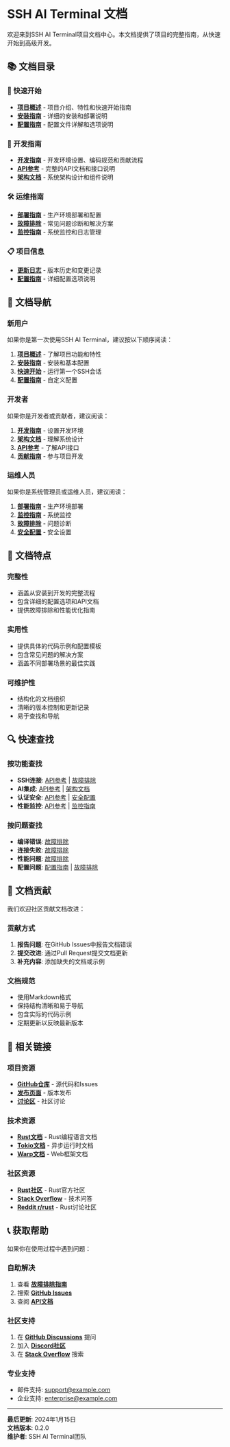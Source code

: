 # SSH AI Terminal 文档

欢迎来到SSH AI Terminal项目文档中心。本文档提供了项目的完整指南，从快速开始到高级开发。

## 📚 文档目录

### 🚀 快速开始
- **[项目概述](../README.md)** - 项目介绍、特性和快速开始指南
- **[安装指南](DEPLOYMENT.md#安装)** - 详细的安装和部署说明
- **[配置指南](config_guide.md)** - 配置文件详解和选项说明

### 🔧 开发指南
- **[开发指南](DEVELOPMENT.md)** - 开发环境设置、编码规范和贡献流程
- **[API参考](API_REFERENCE.md)** - 完整的API文档和接口说明
- **[架构文档](ARCHITECTURE.md)** - 系统架构设计和组件说明

### 🛠️ 运维指南
- **[部署指南](DEPLOYMENT.md)** - 生产环境部署和配置
- **[故障排除](TROUBLESHOOTING.md)** - 常见问题诊断和解决方案
- **[监控指南](DEPLOYMENT.md#监控和日志)** - 系统监控和日志管理

### 📋 项目信息
- **[更新日志](CHANGELOG.md)** - 版本历史和变更记录
- **[配置指南](config_guide.md)** - 详细配置选项说明

## 🎯 文档导航

### 新用户
如果你是第一次使用SSH AI Terminal，建议按以下顺序阅读：

1. **[项目概述](../README.md)** - 了解项目功能和特性
2. **[安装指南](DEPLOYMENT.md#安装)** - 安装和基本配置
3. **[快速开始](../README.md#快速开始)** - 运行第一个SSH会话
4. **[配置指南](config_guide.md)** - 自定义配置

### 开发者
如果你是开发者或贡献者，建议阅读：

1. **[开发指南](DEVELOPMENT.md)** - 设置开发环境
2. **[架构文档](ARCHITECTURE.md)** - 理解系统设计
3. **[API参考](API_REFERENCE.md)** - 了解API接口
4. **[贡献指南](DEVELOPMENT.md#贡献指南)** - 参与项目开发

### 运维人员
如果你是系统管理员或运维人员，建议阅读：

1. **[部署指南](DEPLOYMENT.md)** - 生产环境部署
2. **[监控指南](DEPLOYMENT.md#监控和日志)** - 系统监控
3. **[故障排除](TROUBLESHOOTING.md)** - 问题诊断
4. **[安全配置](DEPLOYMENT.md#安全配置)** - 安全设置

## 📖 文档特点

### 完整性
- 涵盖从安装到开发的完整流程
- 包含详细的配置选项和API文档
- 提供故障排除和性能优化指南

### 实用性
- 提供具体的代码示例和配置模板
- 包含常见问题的解决方案
- 涵盖不同部署场景的最佳实践

### 可维护性
- 结构化的文档组织
- 清晰的版本控制和更新记录
- 易于查找和导航

## 🔍 快速查找

### 按功能查找
- **SSH连接**: [API参考](API_REFERENCE.md#ssh会话管理) | [故障排除](TROUBLESHOOTING.md#ssh连接问题)
- **AI集成**: [API参考](API_REFERENCE.md#ai交互) | [架构文档](ARCHITECTURE.md#ai模块)
- **认证安全**: [API参考](API_REFERENCE.md#认证相关) | [安全配置](DEPLOYMENT.md#安全配置)
- **性能监控**: [API参考](API_REFERENCE.md#性能监控) | [监控指南](DEPLOYMENT.md#监控和日志)

### 按问题查找
- **编译错误**: [故障排除](TROUBLESHOOTING.md#编译问题)
- **连接失败**: [故障排除](TROUBLESHOOTING.md#ssh连接问题)
- **性能问题**: [故障排除](TROUBLESHOOTING.md#性能问题)
- **配置问题**: [配置指南](config_guide.md) | [故障排除](TROUBLESHOOTING.md#配置问题)

## 📝 文档贡献

我们欢迎社区贡献文档改进：

### 贡献方式
1. **报告问题**: 在GitHub Issues中报告文档错误
2. **提交改进**: 通过Pull Request提交文档更新
3. **补充内容**: 添加缺失的文档或示例

### 文档规范
- 使用Markdown格式
- 保持结构清晰和易于导航
- 包含实际的代码示例
- 定期更新以反映最新版本

## 🔗 相关链接

### 项目资源
- **[GitHub仓库](https://github.com/your-username/ssh-ai-terminal)** - 源代码和Issues
- **[发布页面](https://github.com/your-username/ssh-ai-terminal/releases)** - 版本发布
- **[讨论区](https://github.com/your-username/ssh-ai-terminal/discussions)** - 社区讨论

### 技术资源
- **[Rust文档](https://doc.rust-lang.org/)** - Rust编程语言文档
- **[Tokio文档](https://tokio.rs/)** - 异步运行时文档
- **[Warp文档](https://docs.rs/warp/)** - Web框架文档

### 社区资源
- **[Rust社区](https://www.rust-lang.org/community)** - Rust官方社区
- **[Stack Overflow](https://stackoverflow.com/questions/tagged/rust)** - 技术问答
- **[Reddit r/rust](https://www.reddit.com/r/rust/)** - Rust讨论社区

## 📞 获取帮助

如果你在使用过程中遇到问题：

### 自助解决
1. 查看 **[故障排除指南](TROUBLESHOOTING.md)**
2. 搜索 **[GitHub Issues](https://github.com/your-username/ssh-ai-terminal/issues)**
3. 查阅 **[API文档](API_REFERENCE.md)**

### 社区支持
1. 在 **[GitHub Discussions](https://github.com/your-username/ssh-ai-terminal/discussions)** 提问
2. 加入 **[Discord社区](https://discord.gg/rust-lang)**
3. 在 **[Stack Overflow](https://stackoverflow.com/questions/tagged/rust)** 搜索

### 专业支持
- 邮件支持: support@example.com
- 企业支持: enterprise@example.com

---

**最后更新**: 2024年1月15日  
**文档版本**: 0.2.0  
**维护者**: SSH AI Terminal团队